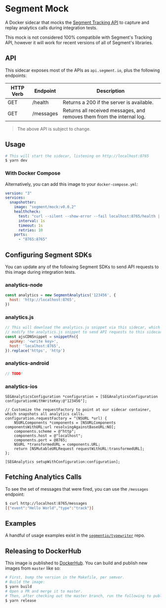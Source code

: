 # Segment Mock

A Docker sidecar that mocks the [Segment Tracking API](https://api.segment.io) to capture and replay analytics calls during integration tests.

This mock is not considered 100% compatibile with Segment's Tracking API, however it will work for recent versions of all of Segment's libraries.

## API

This sidecar exposes most of the APIs as `api.segment.io`, plus the following endpoints:

| HTTP Verb | Endpoint | Description |
| --------- | -------- | ----------- |
| GET       | /health | Returns a 200 if the server is available. |
| GET       | /messages | Returns all received messages, and removes them from the internal log. |

> The above API is subject to change.

## Usage

```sh
# This will start the sidecar, listening on http://localhost:8765
$ yarn dev
```

### With Docker Compose

Alternatively, you can add this image to your `docker-compose.yml`:

```yml
version: "3"
services:
  snapshotter:
    image: "segment/mock:v0.0.2"
    healthcheck:
      test: "curl --silent --show-error --fail localhost:8765/health || exit 1"
      interval: 1s
      timeout: 1s
      retries: 10
    ports:
      - "8765:8765"
```

## Configuring Segment SDKs

You can update any of the following Segment SDKs to send API requests to this image during integration tests.

### analytics-node

```js
const analytics = new SegmentAnalytics('123456', {
  host: 'http://localhost:8765',
})
```

### analytics.js

```js
// This will download the analytics.js snippet via this sidecar, which will
// modify the analytics.js snippet to send API requests to this sidecar.
const ajsCDNSnippet = snippetFn({
  apiKey: '<write key>',
  host: 'localhost:8765',
}).replace('https', 'http')
```

### analytics-android

```java
// TODO!
```

### analytics-ios

```objc
SEGAnalyticsConfiguration *configuration = [SEGAnalyticsConfiguration configurationWithWriteKey:@"123456"];

// Customize the requestFactory to point at our sidecar container, which snapshots all analytics calls.
configuration.requestFactory = ^(NSURL *url) {
    NSURLComponents *components = [NSURLComponents componentsWithURL:url resolvingAgainstBaseURL:NO];
    components.scheme = @"http";
    components.host = @"localhost";
    components.port = @8765;
    NSURL *transformedURL = components.URL;
    return [NSMutableURLRequest requestWithURL:transformedURL];
};

[SEGAnalytics setupWithConfiguration:configuration];
```

## Fetching Analytics Calls

To see the set of messages that were fired, you can use the `/messages` endpoint:

```sh
$ curl http://localhost:8765/messages
[{"event":"Hello World","type":"track"}]
```

## Examples

A handful of usage examples exist in the [`segmentio/typewriter`](https://github.com/segmentio/typewriter/tree/v7.0.0/tests/e2e) repo.

## Releasing to DockerHub

This image is published to [DockerHub](https://cloud.docker.com/u/segment/repository/docker/segment/mock/general). You can build and publish new images from `master` like so:

```sh
# First, bump the version in the Makefile, per semver.
# Build the image:
$ yarn build
# Open a PR and merge it to master.
# Then, after checking out the master branch, run the following to publish to DockerHub:
$ yarn release
```
